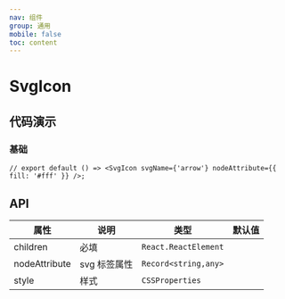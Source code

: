 ```yaml
---
nav: 组件
group: 通用
mobile: false
toc: content
---
```


# SvgIcon

## 代码演示

### 基础

```tsx
// export default () => <SvgIcon svgName={'arrow'} nodeAttribute={{ fill: '#fff' }} />;
```

## API

| 属性          | 说明         | 类型                 | 默认值 |
| ------------- | ------------ | -------------------- | ------ |
| children      | 必填         | `React.ReactElement` |        |
| nodeAttribute | svg 标签属性 | `Record<string,any>` |        |
| style         | 样式         | `CSSProperties`      |        |
